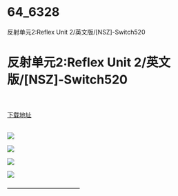 # 64_6328
反射单元2:Reflex Unit 2/英文版/[NSZ]-Switch520
# 反射单元2:Reflex Unit 2/英文版/[NSZ]-Switch520
 <br/></br>
[下载地址](https://www.switch520.cc/article/6328 "下载地址")
<br/></br>

<p><span><strong><img src="https://www.switch520.cc/muke_img/upload_art_editor_20200927-1_e8a487cc44f28244c2e1fb4ff37ebe5e.jpg"></strong></span></p>
<p><span><strong><img src="https://www.switch520.cc/muke_img/upload_art_editor_20200927-1_962c5f56b0013ea00d0dd223fe041edd.jpg"></strong></span></p>
<p><span><strong><img src="https://www.switch520.cc/muke_img/upload_art_editor_20200927-1_54696827cc62a426a4ae5beed22b8404.jpg"></strong></span></p>
<p><span><strong><img src="https://www.switch520.cc/muke_img/upload_art_editor_20200927-1_8b00fa44f5159001a35f6f7781f8659f.jpg"></strong></span></p>
<p></p>
<p><span><strong>————————————</strong></span></p>

